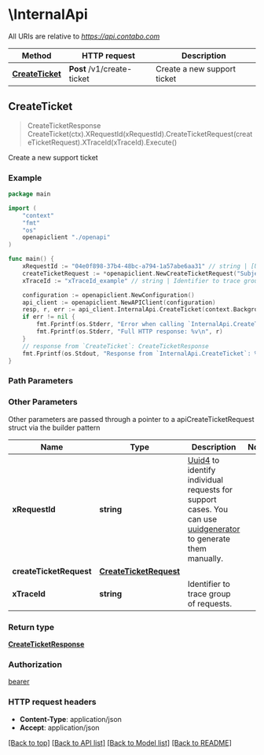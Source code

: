 # \InternalApi

All URIs are relative to *https://api.contabo.com*

Method | HTTP request | Description
------------- | ------------- | -------------
[**CreateTicket**](InternalApi.md#CreateTicket) | **Post** /v1/create-ticket | Create a new support ticket



## CreateTicket

> CreateTicketResponse CreateTicket(ctx).XRequestId(xRequestId).CreateTicketRequest(createTicketRequest).XTraceId(xTraceId).Execute()

Create a new support ticket



### Example

```go
package main

import (
    "context"
    "fmt"
    "os"
    openapiclient "./openapi"
)

func main() {
    xRequestId := "04e0f898-37b4-48bc-a794-1a57abe6aa31" // string | [Uuid4](https://en.wikipedia.org/wiki/Universally_unique_identifier#Version_4_(random)) to identify individual requests for support cases. You can use [uuidgenerator](https://www.uuidgenerator.net/version4) to generate them manually.
    createTicketRequest := *openapiclient.NewCreateTicketRequest("Subject", "Note", "your@mail.com") // CreateTicketRequest | 
    xTraceId := "xTraceId_example" // string | Identifier to trace group of requests. (optional)

    configuration := openapiclient.NewConfiguration()
    api_client := openapiclient.NewAPIClient(configuration)
    resp, r, err := api_client.InternalApi.CreateTicket(context.Background()).XRequestId(xRequestId).CreateTicketRequest(createTicketRequest).XTraceId(xTraceId).Execute()
    if err != nil {
        fmt.Fprintf(os.Stderr, "Error when calling `InternalApi.CreateTicket``: %v\n", err)
        fmt.Fprintf(os.Stderr, "Full HTTP response: %v\n", r)
    }
    // response from `CreateTicket`: CreateTicketResponse
    fmt.Fprintf(os.Stdout, "Response from `InternalApi.CreateTicket`: %v\n", resp)
}
```

### Path Parameters



### Other Parameters

Other parameters are passed through a pointer to a apiCreateTicketRequest struct via the builder pattern


Name | Type | Description  | Notes
------------- | ------------- | ------------- | -------------
 **xRequestId** | **string** | [Uuid4](https://en.wikipedia.org/wiki/Universally_unique_identifier#Version_4_(random)) to identify individual requests for support cases. You can use [uuidgenerator](https://www.uuidgenerator.net/version4) to generate them manually. | 
 **createTicketRequest** | [**CreateTicketRequest**](CreateTicketRequest.md) |  | 
 **xTraceId** | **string** | Identifier to trace group of requests. | 

### Return type

[**CreateTicketResponse**](CreateTicketResponse.md)

### Authorization

[bearer](../README.md#bearer)

### HTTP request headers

- **Content-Type**: application/json
- **Accept**: application/json

[[Back to top]](#) [[Back to API list]](../README.md#documentation-for-api-endpoints)
[[Back to Model list]](../README.md#documentation-for-models)
[[Back to README]](../README.md)

